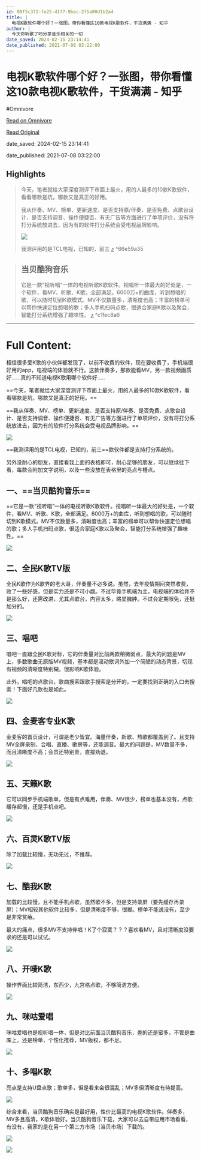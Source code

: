```yaml
---
id: 09f5c372-fe25-41f7-9bec-2f5a00d1b2a4
title: |
  电视K歌软件哪个好？一张图，带你看懂这10款电视K歌软件，干货满满 - 知乎
author: |
  今天你听歌了吗分享音乐相关的一切
date_saved: 2024-02-15 23:14:41
date_published: 2021-07-08 03:22:00
---
```


# 电视K歌软件哪个好？一张图，带你看懂这10款电视K歌软件，干货满满 - 知乎
#Omnivore

[Read on Omnivore](https://omnivore.app/me/https-zhuanlan-zhihu-com-p-387810700-18db01f81c1)

[Read Original](https://zhuanlan.zhihu.com/p/387810700)

date_saved: 2024-02-15 23:14:41

date_published: 2021-07-08 03:22:00

## Highlights

> 今天，笔者就给大家深度测评下市面上最火，用的人最多的10款K歌软件，看看哪款是坑，哪款又是真正的好用。
> 
> 我从伴奏、MV、榜单、更新速度、是否支持原/伴奏、是否免费、点歌台设计、是否支持调音、操作便捷否、有无广告等方面进行了单项评价，没有将打分系统放进去，因为有的软件打分系统会受电视品牌影响。
> 
> ![](https://proxy-prod.omnivore-image-cache.app/1428x802,sqG7TVOXKi0syNP5B8K3Weu5pKol7bolEFYP-6BjFTko/https://pic4.zhimg.com/v2-2510a33f0821a294cf6b31ebfbe90bdb_b.jpg)
> 
> 我测评用的是TCL电视，已知的，前三 [⤴️](https://omnivore.app/me/https-zhuanlan-zhihu-com-p-387810700-18db01f81c1#66e59a35-b851-4eb3-a289-8ad3315b82e0)  ^66e59a35

> ## **当贝酷狗音乐**
> 
> 它是一款“视听唱”一体的电视听歌K歌软件。视唱听一体最大的好处是，一个软件，看MV、听歌、K歌，全部满足。6000万+的曲库，听到想唱的歌，可以随时切到K歌模式。MV不仅数量多，清晰度也高；丰富的榜单可以帮你快速定位想唱的歌；多人手机扫码点歌，很适合家庭K歌以及聚会，智能打分系统增强了趣味性。 [⤴️](https://omnivore.app/me/https-zhuanlan-zhihu-com-p-387810700-18db01f81c1#c1fec8a6-e582-40fb-bd09-e22ef3509afd)  ^c1fec8a6


--- 

# Full Content: 

相信很多爱K歌的小伙伴都发现了，以前不收费的软件，现在要收费了，手机端很好用的app，电视端的体验就不行。这款伴奏多，那款能看MV，另一款视频画质好......真的不知道电视K歌用哪个软件好.....

==今天，笔者就给大家深度测评下市面上最火，用的人最多的10款K歌软件，看看哪款是坑，哪款又是真正的好用。==

==我从伴奏、MV、榜单、更新速度、是否支持原/伴奏、是否免费、点歌台设计、是否支持调音、操作便捷否、有无广告等方面进行了单项评价，没有将打分系统放进去，因为有的软件打分系统会受电视品牌影响。==

![](https://proxy-prod.omnivore-image-cache.app/1428x802,sqG7TVOXKi0syNP5B8K3Weu5pKol7bolEFYP-6BjFTko/https://pic4.zhimg.com/v2-2510a33f0821a294cf6b31ebfbe90bdb_b.jpg)

==我测评用的是TCL电视，已知的，前三==款软件都是支持打分系统的。

另外没耐心的朋友，直接看我上面的表格即可，耐心足够的朋友，可以继续往下看，每款会附加文字说明，以及一些没放在表格里的亮点与槽点。

## **一、==当贝酷狗音乐==**

==它是一款“视听唱”一体的电视听歌K歌软件。视唱听一体最大的好处是，一个软件，看MV、听歌、K歌，全部满足。6000万+的曲库，听到想唱的歌，可以随时切到K歌模式。MV不仅数量多，清晰度也高；丰富的榜单可以帮你快速定位想唱的歌；多人手机扫码点歌，很适合家庭K歌以及聚会，智能打分系统增强了趣味性。==

![](https://proxy-prod.omnivore-image-cache.app/1690x951,sihbKjZU8otefeVYFUvMIxwC5sL-P1yqJRjzqFo7BqpM/https://pic1.zhimg.com/v2-8a7eae41081ca98f51e0f5adf922bb60_b.jpg)

## **二、全民K歌TV版**

全民K歌作为K歌界的老大哥，伴奏量不必多说。虽然，去年疫情期间突然收费，败了一些好感，但是实力还是不可小觑。不过毕竟手机端为主，电视端的体验并不是那么好，还需改进，尤其点歌台，内容太多，略显臃肿。不过会定期限免，还挺加分的。

![](https://proxy-prod.omnivore-image-cache.app/1690x951,sELGoC0gOdwTvBbtm6o0hEMuC_eyawuDHKklwhJziBfk/https://pic1.zhimg.com/v2-d4789a3bf72372b8038650d30f8ca734_b.jpg)

## **三、唱吧**

唱吧一直跟全民K歌对标，它的伴奏量对比前两款稍微弱点，最大的问题是MV上，多数歌曲无原版MV视频，基本都是滚动歌词外加一个简陋的动态背景，切现有视频的清晰度特别糊，很影响K歌体验。

此外，唱吧的点歌台，歌曲搜索跟歌手搜索是分开的，一定要找到正确的入口去搜索！下面好几款也是如此。

![](https://proxy-prod.omnivore-image-cache.app/1690x951,sPTL3_VJPvK6C7SUokPXrU2nmPPpGcUhMb7rtnI9Iy9c/https://pic4.zhimg.com/v2-489ca9ee913eb4aa8792defcfa670f43_b.jpg)

## **四、金麦客专业K歌**

金麦客的首页设计，可谓是老少皆宜。海量伴奏，新歌、热歌都覆盖到了。且支持MV全屏录制、合唱、直播、歌房等，还能调音。最大的问题是，MV数量不多，而且清晰度不高；会员还特别贵，直接劝退。

![](https://proxy-prod.omnivore-image-cache.app/1690x951,smKX54McPI1zRx7GM4YBX1t18NIfAW95CTAUiBtiIqgI/https://pic1.zhimg.com/v2-cdc92b3d26e21c9392e71ffd5cb26374_b.jpg)

## **五、天籁K歌**

它可以同步手机端歌单，但是有点难用，伴奏、MV很少，榜单也基本没有，点歌缓存超慢，还是手机点吧。

![](https://proxy-prod.omnivore-image-cache.app/1690x951,s73wHUyFOrfw-9dHo_c0uQzjYf0Y3VBfxI6cyXQ7JgcA/https://pic4.zhimg.com/v2-b81e837fb7209ff4e76f216623a5e4d7_b.jpg)

## **六、百灵K歌TV版**

除了加载比较慢，无功无过，不推荐。

![](https://proxy-prod.omnivore-image-cache.app/1920x1040,sOXL3rxXoQjSZ5-fRq1V2amX52uo3JzW4Q5icacWV15U/https://pic4.zhimg.com/v2-948789d17748b80e3a6ce112307a10c7_b.jpg)

## **七、酷我K歌**

加载的比较慢，且不能手机点歌，虽然歌不多，但是支持录屏（要先缓存再录屏）；MV相较其他软件比较多，但是清晰度不够，很糊。榜单不能说没有，至少是非常贫瘠。

最大的痛点，很多MV不支持伴唱！K了个寂寞？？？喜欢看MV，且对清晰度没要求的还是可以试试。

![](https://proxy-prod.omnivore-image-cache.app/1690x951,sU3Q27lqfuh8FtAANhPmV1GnuwvtgnEl0NJK8kXeK3lo/https://pic1.zhimg.com/v2-b2682ebcab5eba44bfe32981e28fc6e4_b.jpg)

## **八、开唛K歌**

操作界面比较简洁，东西少，九宫格点歌，不够简洁方便。

![](https://proxy-prod.omnivore-image-cache.app/1690x951,sPmx_zq1f5aWhm4kSqkkqBrKdh14-wPVk5JZ-PTnNHWo/https://pic3.zhimg.com/v2-3f64e4c162e5696d3eb4bfb4eee60d82_b.jpg)

## **九、咪咕爱唱**

咪咕爱唱也是视听唱一体，但是对比前面当贝酷狗音乐，差的还是蛮多，不管是曲库上，还是榜单，个性化推荐，MV版权，都不足。

![](https://proxy-prod.omnivore-image-cache.app/1690x951,s8TF-adjI8KOJVcaAq6x9XufajjmC1l08npm3F2KjGOQ/https://pic4.zhimg.com/v2-475fa69b0f48897f4338a043440dd17f_b.jpg)

## **十、多唱K歌**

亮点是支持U盘点歌；歌单多，但是看来会很混乱；MV多但清晰度有待提高。

![](https://proxy-prod.omnivore-image-cache.app/1690x951,sSeqjYs8yy0nZD9zYIjW9R93kfN-3t5w1-TtjsbnGt7Y/https://pic1.zhimg.com/v2-fe9d145ec8cca7a9361ee13fefcd0b0c_b.jpg)

综合来看，当贝酷狗音乐确实是最好用，性价比最高的电视K歌软件。伴奏多，MV多且高清，K歌体验好。当贝酷狗音乐下载，大家可以去自带应用市场看看，有没有，我家的是在另一个第三方市场（当贝市场）下载的。

![](https://proxy-prod.omnivore-image-cache.app/1440x810,sWQ5xqhGGq-1Jk2dRyq505rciiv9wzcTwaVkFb6czLNg/https://pic1.zhimg.com/v2-cd11558d5a1cba78e186c24069818efc_b.jpg)

![](https://proxy-prod.omnivore-image-cache.app/690x680,sGcdc-vT5XhXHFcJ0GRfMxu3VHV-v5MRTt_UcgOfjcjA/https://pic3.zhimg.com/v2-77d3b5c07b83ca48452e9f65ce45947a_b.jpg)
